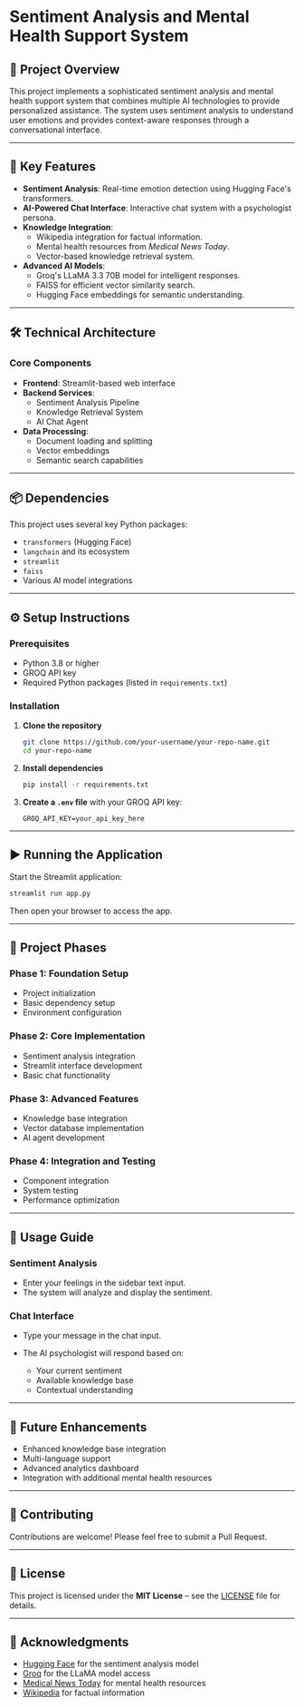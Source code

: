 


# Sentiment Analysis and Mental Health Support System

## 🧠 Project Overview
This project implements a sophisticated sentiment analysis and mental health support system that combines multiple AI technologies to provide personalized assistance. The system uses sentiment analysis to understand user emotions and provides context-aware responses through a conversational interface.

---

## 🔑 Key Features

- **Sentiment Analysis**: Real-time emotion detection using Hugging Face's transformers.
- **AI-Powered Chat Interface**: Interactive chat system with a psychologist persona.
- **Knowledge Integration**:
  - Wikipedia integration for factual information.
  - Mental health resources from *Medical News Today*.
  - Vector-based knowledge retrieval system.
- **Advanced AI Models**:
  - Groq's LLaMA 3.3 70B model for intelligent responses.
  - FAISS for efficient vector similarity search.
  - Hugging Face embeddings for semantic understanding.

---

## 🛠️ Technical Architecture

### Core Components

- **Frontend**: Streamlit-based web interface  
- **Backend Services**:
  - Sentiment Analysis Pipeline
  - Knowledge Retrieval System
  - AI Chat Agent
- **Data Processing**:
  - Document loading and splitting
  - Vector embeddings
  - Semantic search capabilities

---

## 📦 Dependencies

This project uses several key Python packages:

- `transformers` (Hugging Face)
- `langchain` and its ecosystem
- `streamlit`
- `faiss`
- Various AI model integrations

---

## ⚙️ Setup Instructions

### Prerequisites

- Python 3.8 or higher
- GROQ API key
- Required Python packages (listed in `requirements.txt`)

### Installation

1. **Clone the repository**
   ```bash
   git clone https://github.com/your-username/your-repo-name.git
   cd your-repo-name


2. **Install dependencies**

   ```bash
   pip install -r requirements.txt
   ```

3. **Create a `.env` file** with your GROQ API key:

   ```
   GROQ_API_KEY=your_api_key_here
   ```

---

## ▶️ Running the Application

Start the Streamlit application:

```bash
streamlit run app.py
```

Then open your browser to access the app.

---

## 🚧 Project Phases

### Phase 1: Foundation Setup

* Project initialization
* Basic dependency setup
* Environment configuration

### Phase 2: Core Implementation

* Sentiment analysis integration
* Streamlit interface development
* Basic chat functionality

### Phase 3: Advanced Features

* Knowledge base integration
* Vector database implementation
* AI agent development

### Phase 4: Integration and Testing

* Component integration
* System testing
* Performance optimization

---

## 🧭 Usage Guide

### Sentiment Analysis

* Enter your feelings in the sidebar text input.
* The system will analyze and display the sentiment.

### Chat Interface

* Type your message in the chat input.
* The AI psychologist will respond based on:

  * Your current sentiment
  * Available knowledge base
  * Contextual understanding

---

## 🚀 Future Enhancements

* Enhanced knowledge base integration
* Multi-language support
* Advanced analytics dashboard
* Integration with additional mental health resources

---

## 🤝 Contributing

Contributions are welcome! Please feel free to submit a Pull Request.

---

## 📄 License

This project is licensed under the **MIT License** – see the [LICENSE](LICENSE) file for details.

---

## 🙏 Acknowledgments

* [Hugging Face](https://huggingface.co) for the sentiment analysis model
* [Groq](https://groq.com) for the LLaMA model access
* [Medical News Today](https://www.medicalnewstoday.com) for mental health resources
* [Wikipedia](https://www.wikipedia.org) for factual information


